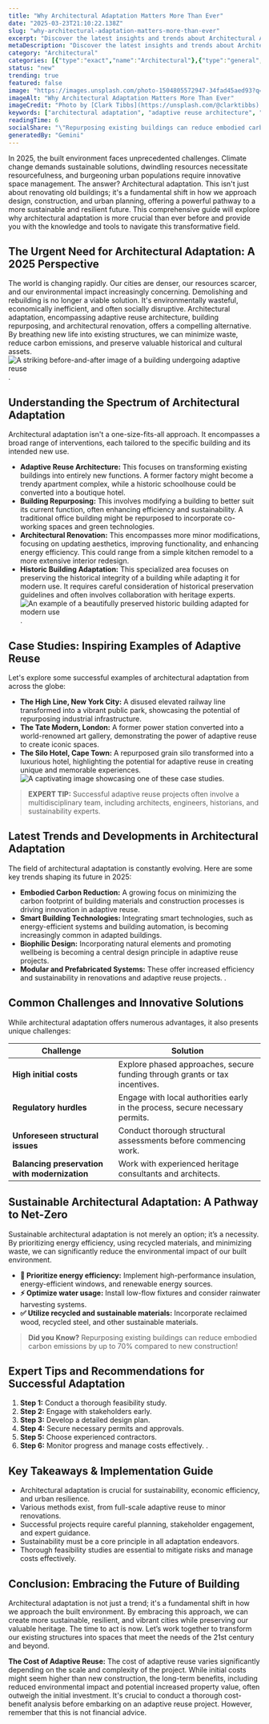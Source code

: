 ```yaml
---
title: "Why Architectural Adaptation Matters More Than Ever"
date: "2025-03-23T21:10:22.138Z"
slug: "why-architectural-adaptation-matters-more-than-ever"
excerpt: "Discover the latest insights and trends about Architectural Adaptation. This comprehensive guide covers everything you need to know about Architectural Adaptation in 2025."
metaDescription: "Discover the latest insights and trends about Architectural Adaptation. This comprehensive guide covers everything you need to know about Architectural Ada..."
category: "Architectural"
categories: [{"type":"exact","name":"Architectural"},{"type":"general","name":"Engineering"},{"type":"medium","name":"Structural Design"},{"type":"specific","name":"Seismic Retrofitting"},{"type":"niche","name":"Base Isolation"}]
status: "new"
trending: true
featured: false
image: "https://images.unsplash.com/photo-1504805572947-34fad45aed93?q=85&w=1200&fit=max&fm=webp&auto=compress"
imageAlt: "Why Architectural Adaptation Matters More Than Ever"
imageCredit: "Photo by [Clark Tibbs](https://unsplash.com/@clarktibbs) on Unsplash"
keywords: ["architectural adaptation", "adaptive reuse architecture", "building repurposing", "architectural renovation", "historic building adaptation", "convert building new use", "adaptive reuse design ideas", "commercial building adaptation", "sustainable architectural adaptation", "cost of adaptive reuse"]
readingTime: 6
socialShare: "\"Repurposing existing buildings can reduce embodied carbon emissions by up to 70%!  Architectural adaptation isn't just a trend—it's a necessity for a sustainable future.\""
generatedBy: "Gemini"
---
```




In 2025, the built environment faces unprecedented challenges.  Climate change demands sustainable solutions, dwindling resources necessitate resourcefulness, and burgeoning urban populations require innovative space management.  The answer? Architectural adaptation.  This isn't just about renovating old buildings; it's a fundamental shift in how we approach design, construction, and urban planning, offering a powerful pathway to a more sustainable and resilient future.  This comprehensive guide will explore why architectural adaptation is more crucial than ever before and provide you with the knowledge and tools to navigate this transformative field.

## The Urgent Need for Architectural Adaptation: A 2025 Perspective

The world is changing rapidly.  Our cities are denser, our resources scarcer, and our environmental impact increasingly concerning.  Demolishing and rebuilding is no longer a viable solution.  It's environmentally wasteful, economically inefficient, and often socially disruptive.  Architectural adaptation, encompassing adaptive reuse architecture, building repurposing, and architectural renovation, offers a compelling alternative.  By breathing new life into existing structures, we can minimize waste, reduce carbon emissions, and preserve valuable historical and cultural assets.  ![A striking before-and-after image of a building undergoing adaptive reuse](https://images.unsplash.com/photo-1451187580459-43490279c0fa?q=85&w=1200&fit=max&fm=webp&auto=compress).

## Understanding the Spectrum of Architectural Adaptation

Architectural adaptation isn't a one-size-fits-all approach. It encompasses a broad range of interventions, each tailored to the specific building and its intended new use.

* **Adaptive Reuse Architecture:** This focuses on transforming existing buildings into entirely new functions.  A former factory might become a trendy apartment complex, while a historic schoolhouse could be converted into a boutique hotel.
* **Building Repurposing:** This involves modifying a building to better suit its current function, often enhancing efficiency and sustainability.  A traditional office building might be repurposed to incorporate co-working spaces and green technologies.
* **Architectural Renovation:**  This encompasses more minor modifications, focusing on updating aesthetics, improving functionality, and enhancing energy efficiency.  This could range from a simple kitchen remodel to a more extensive interior redesign.
* **Historic Building Adaptation:**  This specialized area focuses on preserving the historical integrity of a building while adapting it for modern use.  It requires careful consideration of historical preservation guidelines and often involves collaboration with heritage experts.  ![An example of a beautifully preserved historic building adapted for modern use](https://images.unsplash.com/photo-1484417894907-623942c8ee29?q=85&w=1200&fit=max&fm=webp&auto=compress).

##  Case Studies: Inspiring Examples of Adaptive Reuse

Let's explore some successful examples of architectural adaptation from across the globe:

* **The High Line, New York City:** A disused elevated railway line transformed into a vibrant public park, showcasing the potential of repurposing industrial infrastructure.
* **The Tate Modern, London:** A former power station converted into a world-renowned art gallery, demonstrating the power of adaptive reuse to create iconic spaces.
* **The Silo Hotel, Cape Town:** A repurposed grain silo transformed into a luxurious hotel, highlighting the potential for adaptive reuse in creating unique and memorable experiences.  ![A captivating image showcasing one of these case studies](https://images.unsplash.com/photo-1517976487492-5750f3195933?q=85&w=1200&fit=max&fm=webp&auto=compress).

> **EXPERT TIP:**  Successful adaptive reuse projects often involve a multidisciplinary team, including architects, engineers, historians, and sustainability experts.

## Latest Trends and Developments in Architectural Adaptation

The field of architectural adaptation is constantly evolving.  Here are some key trends shaping its future in 2025:

* **Embodied Carbon Reduction:**  A growing focus on minimizing the carbon footprint of building materials and construction processes is driving innovation in adaptive reuse.
* **Smart Building Technologies:**  Integrating smart technologies, such as energy-efficient systems and building automation, is becoming increasingly common in adapted buildings.
* **Biophilic Design:**  Incorporating natural elements and promoting wellbeing is becoming a central design principle in adaptive reuse projects.
* **Modular and Prefabricated Systems:**  These offer increased efficiency and sustainability in renovations and adaptive reuse projects. .

## Common Challenges and Innovative Solutions

While architectural adaptation offers numerous advantages, it also presents unique challenges:

| Challenge                               | Solution                                                                     |
|-------------------------------------------|-----------------------------------------------------------------------------|
| **High initial costs**                    | Explore phased approaches, secure funding through grants or tax incentives.     |
| **Regulatory hurdles**                     | Engage with local authorities early in the process, secure necessary permits. |
| **Unforeseen structural issues**          | Conduct thorough structural assessments before commencing work.            |
| **Balancing preservation with modernization** | Work with experienced heritage consultants and architects.                 |

##  Sustainable Architectural Adaptation: A Pathway to Net-Zero

Sustainable architectural adaptation is not merely an option; it’s a necessity.  By prioritizing energy efficiency, using recycled materials, and minimizing waste, we can significantly reduce the environmental impact of our built environment.

* **🔑 Prioritize energy efficiency:** Implement high-performance insulation, energy-efficient windows, and renewable energy sources.
* **⚡ Optimize water usage:** Install low-flow fixtures and consider rainwater harvesting systems.
* **✅ Utilize recycled and sustainable materials:** Incorporate reclaimed wood, recycled steel, and other sustainable materials.

> **Did you Know?**  Repurposing existing buildings can reduce embodied carbon emissions by up to 70% compared to new construction!

##  Expert Tips and Recommendations for Successful Adaptation

1. **Step 1:**  Conduct a thorough feasibility study.
2. **Step 2:**  Engage with stakeholders early.
3. **Step 3:**  Develop a detailed design plan.
4. **Step 4:**  Secure necessary permits and approvals.
5. **Step 5:**  Choose experienced contractors.
6. **Step 6:**  Monitor progress and manage costs effectively.  .

## Key Takeaways & Implementation Guide

* Architectural adaptation is crucial for sustainability, economic efficiency, and urban resilience.
*  Various methods exist, from full-scale adaptive reuse to minor renovations.
* Successful projects require careful planning, stakeholder engagement, and expert guidance.
* Sustainability must be a core principle in all adaptation endeavors.
*  Thorough feasibility studies are essential to mitigate risks and manage costs effectively.

## Conclusion: Embracing the Future of Building

Architectural adaptation is not just a trend; it's a fundamental shift in how we approach the built environment.  By embracing this approach, we can create more sustainable, resilient, and vibrant cities while preserving our valuable heritage.  The time to act is now. Let’s work together to transform our existing structures into spaces that meet the needs of the 21st century and beyond.

**The Cost of Adaptive Reuse:** The cost of adaptive reuse varies significantly depending on the scale and complexity of the project.  While initial costs might seem higher than new construction, the long-term benefits, including reduced environmental impact and potential increased property value, often outweigh the initial investment.  It's crucial to conduct a thorough cost-benefit analysis before embarking on an adaptive reuse project.  However, remember that this is not financial advice.

